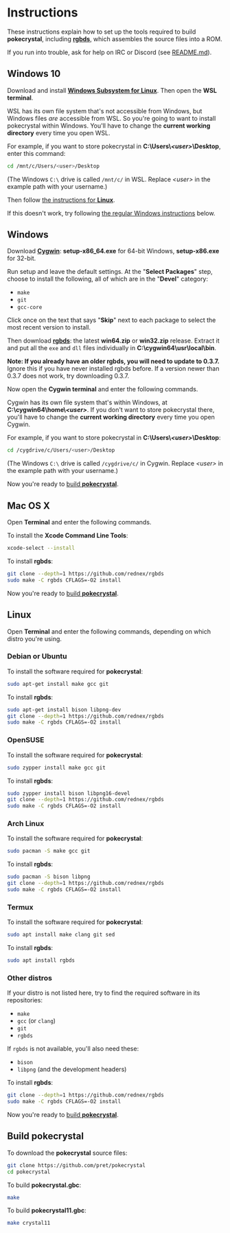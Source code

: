# Instructions

These instructions explain how to set up the tools required to build **pokecrystal**, including [**rgbds**](https://github.com/rednex/rgbds), which assembles the source files into a ROM.

If you run into trouble, ask for help on IRC or Discord (see [README.md](README.md)).


## Windows 10

Download and install [**Windows Subsystem for Linux**](https://docs.microsoft.com/en-us/windows/wsl/install-win10). Then open the **WSL terminal**.

WSL has its own file system that's not accessible from Windows, but Windows files *are* accessible from WSL. So you're going to want to install pokecrystal within Windows. You'll have to change the **current working directory** every time you open WSL.

For example, if you want to store pokecrystal in **C:\Users\\*\<user>*\Desktop**, enter this command:

```bash
cd /mnt/c/Users/<user>/Desktop
```

(The Windows `C:\` drive is called `/mnt/c/` in WSL. Replace *\<user>* in the example path with your username.)

Then follow [the instructions for **Linux**](#linux).

If this doesn't work, try following [the regular Windows instructions](#windows) below.


## Windows

Download [**Cygwin**](http://cygwin.com/install.html): **setup-x86_64.exe** for 64-bit Windows, **setup-x86.exe** for 32-bit.

Run setup and leave the default settings. At the "**Select Packages**" step, choose to install the following, all of which are in the "**Devel**" category:

- `make`
- `git`
- `gcc-core`

Click once on the text that says "**Skip**" next to each package to select the most recent version to install.

Then download [**rgbds**](https://github.com/rednex/rgbds/releases/): the latest **win64.zip** or **win32.zip** release. Extract it and put all the `exe` and `dll` files individually in **C:\cygwin64\usr\local\bin**.

**Note: If you already have an older rgbds, you will need to update to 0.3.7.** Ignore this if you have never installed rgbds before. If a version newer than 0.3.7 does not work, try downloading 0.3.7.

Now open the **Cygwin terminal** and enter the following commands.

Cygwin has its own file system that's within Windows, at **C:\cygwin64\home\\*\<user>***. If you don't want to store pokecrystal there, you'll have to change the **current working directory** every time you open Cygwin.

For example, if you want to store pokecrystal in **C:\Users\\*\<user>*\Desktop**:

```bash
cd /cygdrive/c/Users/<user>/Desktop
```

(The Windows `C:\` drive is called `/cygdrive/c/` in Cygwin. Replace *\<user>* in the example path with your username.)

Now you're ready to [build **pokecrystal**](#build-pokecrystal).


## Mac OS X

Open **Terminal** and enter the following commands.

To install the **Xcode Command Line Tools**:

```bash
xcode-select --install
```

To install **rgbds**:

```bash
git clone --depth=1 https://github.com/rednex/rgbds
sudo make -C rgbds CFLAGS=-O2 install
```

Now you're ready to [build **pokecrystal**](#build-pokecrystal).


## Linux

Open **Terminal** and enter the following commands, depending on which distro you're using.

### Debian or Ubuntu

To install the software required for **pokecrystal**:

```bash
sudo apt-get install make gcc git
```

To install **rgbds**:

```bash
sudo apt-get install bison libpng-dev
git clone --depth=1 https://github.com/rednex/rgbds
sudo make -C rgbds CFLAGS=-O2 install
```

### OpenSUSE

To install the software required for **pokecrystal**:

```bash
sudo zypper install make gcc git
```

To install **rgbds**:

```bash
sudo zypper install bison libpng16-devel
git clone --depth=1 https://github.com/rednex/rgbds
sudo make -C rgbds CFLAGS=-O2 install
```

### Arch Linux

To install the software required for **pokecrystal**:

```bash
sudo pacman -S make gcc git
```

To install **rgbds**:

```bash
sudo pacman -S bison libpng
git clone --depth=1 https://github.com/rednex/rgbds
sudo make -C rgbds CFLAGS=-O2 install
```

### Termux

To install the software required for **pokecrystal**:

```bash
sudo apt install make clang git sed
```

To install **rgbds**:

```bash
sudo apt install rgbds
```

### Other distros

If your distro is not listed here, try to find the required software in its repositories:

- `make`
- `gcc` (or `clang`)
- `git`
- `rgbds`

If `rgbds` is not available, you'll also need these:

- `bison`
- `libpng` (and the development headers)

To install **rgbds**:

```bash
git clone --depth=1 https://github.com/rednex/rgbds
sudo make -C rgbds CFLAGS=-O2 install
```

Now you're ready to [build **pokecrystal**](#build-pokecrystal).


## Build pokecrystal

To download the **pokecrystal** source files:

```bash
git clone https://github.com/pret/pokecrystal
cd pokecrystal
```

To build **pokecrystal.gbc**:

```bash
make
```

To build **pokecrystal11.gbc**:

```bash
make crystal11
```
